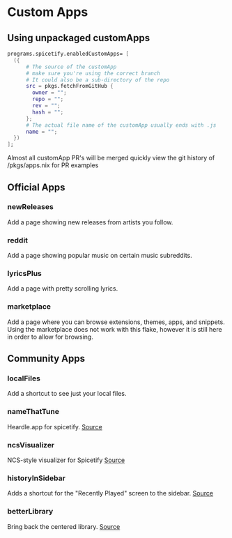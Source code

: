 # Custom Apps

## Using unpackaged customApps

```nix
programs.spicetify.enabledCustomApps= [
  ({
      # The source of the customApp
      # make sure you're using the correct branch
      # It could also be a sub-directory of the repo
      src = pkgs.fetchFromGitHub {
        owner = "";
        repo = "";
        rev = "";
        hash = "";
      };
      # The actual file name of the customApp usually ends with .js
      name = "";
  })
];
```

Almost all customApp PR's will be merged quickly view the git history of
/pkgs/apps.nix for PR examples

## Official Apps

### newReleases

Add a page showing new releases from artists you follow.

### reddit

Add a page showing popular music on certain music subreddits.

### lyricsPlus

Add a page with pretty scrolling lyrics.

### marketplace

Add a page where you can browse extensions, themes, apps, and snippets. Using
the marketplace does not work with this flake, however it is still here in order
to allow for browsing.

## Community Apps

### localFiles

Add a shortcut to see just your local files.

### nameThatTune

Heardle.app for spicetify.
[Source](https://github.com/theRealPadster/name-that-tune)

### ncsVisualizer

NCS-style visualizer for Spicetify
[Source](https://github.com/Konsl/spicetify-ncs-visualizer)

### historyInSidebar

Adds a shortcut for the "Recently Played" screen to the sidebar.
[Source](https://github.com/Bergbok/Spicetify-Creations)

### betterLibrary

Bring back the centered library.
[Source](https://github.com/Sowgro/betterLibrary)
